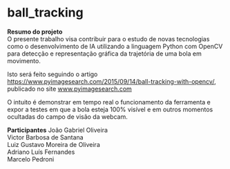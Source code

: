 # ball_tracking

__Resumo do projeto__  
O presente trabalho visa contribuir para o estudo de novas tecnologias como o desenvolvimento de IA utilizando a linguagem Python com OpenCV para detecção e representação gráfica da trajetória de uma bola em movimento. 
  
Isto será feito seguindo o artigo https://www.pyimagesearch.com/2015/09/14/ball-tracking-with-opencv/, publicado no site www.pyimagesearch.com  
  
O intuito é demonstrar em tempo real o funcionamento da ferramenta e expor a testes em que a bola esteja 100% visível e em outros momentos ocultadas do campo de visão da webcam.  
  
__Participantes__
João Gabriel Oliveira  
Victor Barbosa de Santana  
Luiz Gustavo Moreira de Oliveira  
Adriano Luís Fernandes  
Marcelo Pedroni  
